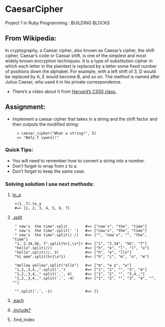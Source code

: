 # CaesarCipher
Project 1 in Ruby Programming : BUILDING BLOCKS

## From Wikipedia:

In cryptography, a Caesar cipher, also known as Caesar’s cipher, the shift cipher, Caesar’s code or Caesar shift, is one of the simplest and most widely known encryption techniques. It is a type of substitution cipher in which each letter in the plaintext is replaced by a letter some fixed number of positions down the alphabet. For example, with a left shift of 3, D would be replaced by A, E would become B, and so on. The method is named after Julius Caesar, who used it in his private correspondence.

* There’s a video about it from [Harvard’s CS50 class.](https://www.youtube.com/watch?v=36xNpbosfTY)

## Assignment:
* Implement a caesar cipher that takes in a string and the shift factor and then outputs the modified string:

        > caesar_cipher("What a string!", 5)
        => "Bmfy f xywnsl!"
### Quick Tips:

*  You will need to remember how to convert a string into a number.
*  Don’t forget to wrap from z to a.
*  Don’t forget to keep the same case.

### Solving solution I use next methods: 
1. [to_a](https://ruby-doc.org/core-2.6.4/Enumerable.html#method-i-to_a)

        >(1..7).to_a                     
        #=> [1, 2, 3, 4, 5, 6, 7]
1. [.split](https://ruby-doc.org/core-2.4.0/String.html#method-i-split)

        " now's  the time".split        #=> ["now's", "the", "time"]
        " now's  the time".split(' ')   #=> ["now's", "the", "time"]
        " now's  the time".split(/ /)   #=> ["", "now's", "", "the", "time"]
        "1, 2.34,56, 7".split(%r{,\s*}) #=> ["1", "2.34", "56", "7"]
        "hello".split(//)               #=> ["h", "e", "l", "l", "o"]
        "hello".split(//, 3)            #=> ["h", "e", "llo"]
        "hi mom".split(%r{\s*})         #=> ["h", "i", "m", "o", "m"]

        "mellow yellow".split("ello")   #=> ["m", "w y", "w"]
        "1,2,,3,4,,".split(',')         #=> ["1", "2", "", "3", "4"]
        "1,2,,3,4,,".split(',', 4)      #=> ["1", "2", "", "3,4,,"]
        "1,2,,3,4,,".split(',', -4)     #=> ["1", "2", "", "3", "4", "", ""]

        "".split(',', -1)               #=> []
1. [.each](https://ruby-doc.org/core-2.6.4/Array.html#method-i-each)
1. [.include?](https://ruby-doc.org/core-2.4.0/String.html#method-i-include-3F)
1. .find_index
